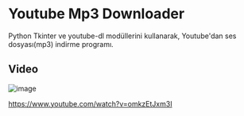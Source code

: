 # Youtube Mp3 Downloader

Python Tkinter ve youtube-dl modüllerini kullanarak, Youtube'dan ses dosyası(mp3) indirme programı.

## Video

![image](https://i.ytimg.com/an_webp/omkzEtJxm3I/mqdefault_6s.webp?du=3000&sqp=CM7dzYUG&rs=AOn4CLAEmr6WsyD_VZ8oXoiXK9O_8hSyTw)

https://www.youtube.com/watch?v=omkzEtJxm3I

